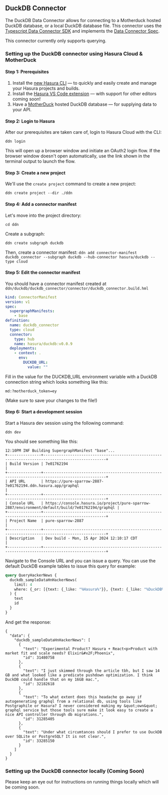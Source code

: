 ## DuckDB Connector

The DuckDB Data Connector allows for connecting to a Motherduck hosted DuckDB database, or a local DuckDB database file. This connector uses the [Typescript Data Connector SDK](https://github.com/hasura/ndc-sdk-typescript) and implements the [Data Connector Spec](https://github.com/hasura/ndc-spec). 

This connector currently only supports querying.

### Setting up the DuckDB connector using Hasura Cloud & MotherDuck

#### Step 1: Prerequisites

1. Install the [new Hasura CLI](https://hasura.io/docs/3.0/cli/installation/) — to quickly and easily create and manage your Hasura projects and builds.
2. Install the [Hasura VS Code extension](https://marketplace.visualstudio.com/items?itemName=HasuraHQ.hasura) — with support for other editors coming soon!
3. Have a [MotherDuck](https://motherduck.com/) hosted DuckDB database — for supplying data to your API.

#### Step 2: Login to Hasura

After our prerequisites are taken care of, login to Hasura Cloud with the CLI:

`ddn login`

This will open up a browser window and initiate an OAuth2 login flow. If the browser window doesn't open automatically, use the link shown in the terminal output to launch the flow.

#### Step 3: Create a new project

We'll use the `create project` command to create a new project:

`ddn create project --dir ./ddn`

#### Step 4: Add a connector manifest

Let's move into the project directory:

`cd ddn`

Create a subgraph:

`ddn create subgraph duckdb`

Then, create a connector manifest:
`ddn add connector-manifest duckdb_connector --subgraph duckdb --hub-connector hasura/duckdb --type cloud`

#### Step 5: Edit the connector manifest

You should have a connector manifest created at `ddn/duckdb/duckdb_connector/connector/duckdb_connector.build.hml`

```yaml
kind: ConnectorManifest
version: v1
spec:
  supergraphManifests:
    - base
definition:
  name: duckdb_connector
  type: cloud
  connector:
    type: hub
    name: hasura/duckdb:v0.0.9
  deployments:
    - context: .
      env:
        DUCKDB_URL:
          value: ""
```

Fill in the value for the DUCKDB_URL environment variable with a DuckDB connection string which looks something like this:

`md:?motherduck_token=ey`

(Make sure to save your changes to the file!)

#### Step 6: Start a development session

Start a Hasura dev session using the following command:

`ddn dev`

You should see something like this: 

```
12:10PM INF Building SupergraphManifest "base"...
+---------------+--------------------------------------------------------------------------------------------------+
| Build Version | 7e01762194                                                                                       |
+---------------+--------------------------------------------------------------------------------------------------+
| API URL       | https://pure-sparrow-2887-7e01762194.ddn.hasura.app/graphql                                      |
+---------------+--------------------------------------------------------------------------------------------------+
| Console URL   | https://console.hasura.io/project/pure-sparrow-2887/environment/default/build/7e01762194/graphql |
+---------------+--------------------------------------------------------------------------------------------------+
| Project Name  | pure-sparrow-2887                                                                                |
+---------------+--------------------------------------------------------------------------------------------------+
| Description   | Dev build - Mon, 15 Apr 2024 12:10:17 CDT                                                        |
+---------------+--------------------------------------------------------------------------------------------------+
```

Navigate to the Console URL and you can issue a query. You can use the default DuckDB example tables to issue this query for example:

```graphql
query QueryHackerNews {
  duckdb_sampleDataHnHackerNews(
    limit: 4
    where: {_or: [{text: {_like: "%Hasura%"}}, {text: {_like: "%DuckDB%"}}]}
  ) {
    text
    id
  }
}
```

And get the response:

```
{
  "data": {
    "duckdb_sampleDataHnHackerNews": [
      {
        "text": "Experimental Product? Hasura + React<p>Product with market fit and scale needs? Elixir&#x2F;Phoenix",
        "id": 31480758
      },
      {
        "text": "I just skimmed through the article tbh, but I saw 14 GB and what looked like a predicate pushdown optimization. I think DuckDB could handle that on my 16GB mac.",
        "id": 32182618
      },
      {
        "text": "To what extent does this headache go away if autogenerating graphql from a relational db, using tools like Postgraphile or Hasura? I never considered making my &quot;own&quot; graphql service but those tools sure make it look easy to create a nice API controller through db migrations.",
        "id": 31285405
      },
      {
        "text": "Under what circumtances should I prefer to use DuckDB over SQLite or PostgreSQL? It is not clear.",
        "id": 33285150
      }
    ]
  }
}
```

### Setting up the DuckDB connector locally (Coming Soon)

Please keep an eye out for instructions on running things locally which will be coming soon. 
